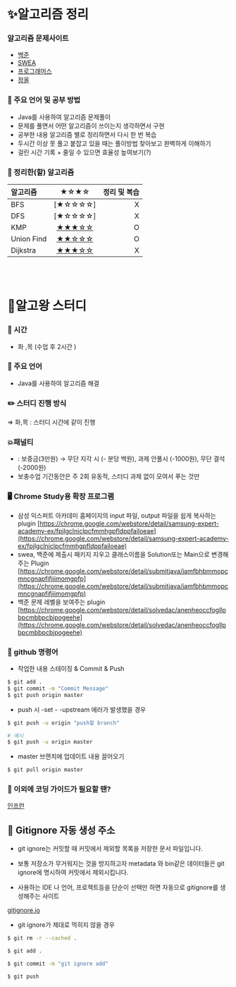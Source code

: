 # ✨알고리즘 정리
### 알고리즘 문제사이트
- [백준](https://www.acmicpc.net/)
- [SWEA](https://swexpertacademy.com/main/main.do)
- [프로그래머스](https://programmers.co.kr/)
- [정올](http://www.jungol.co.kr/)

### 📰 주요 언어 및 공부 방법

- Java를 사용하여 알고리즘 문제풀이
- 문제를 풀면서 어떤 알고리즘이 쓰이는지 생각하면서 구현
- 공부한 내용 알고리즘 별로 정리하면서 다시 한 번 복습
- 두시간 이상 못 풀고 붙잡고 있을 때는 풀이방법 찾아보고 완벽하게 이해하기
- 걸린 시간 기록 + 줄일 수 있으면 효율성 높여보기(?)

### 🥇 정리한(할) 알고리즘
| 알고리즘  | ★☆★☆               | 정리 및 복습         |
| :------------ | :-----------: | -------------------: |
| BFS    | [★☆☆☆☆]          | X               |
| DFS    | [★☆☆☆☆]          | X               |
| KMP    | [★★★☆☆](./KMP)          | O               |
| Union Find    | [★★☆☆☆](./Disjoint/unionfind)      | O               |
| Dijkstra     | [★★★☆☆](./Disjoint/Dijkstra)  | X               |

<br><br>

# 👑알고왕 스터디
### 📅 시간

- 화 ,목 (수업 후 2시간 )

### 📰 주요 언어

- Java를 사용하여 알고리즘 해결

### ✏️ 스터디 진행 방식

⇒ 화,목 :  스터디 시간에 같이 진행

### 💥패널티

- : 보증금(3만원) → 무단 지각 시 (- 분당 백원), 과제 안풀시 (-1000원), 무단 결석 (-2000원)
- 보충수업 기간동안은 주 2회 유동적, 스터디 과제 없이 모여서 푸는 것만
### 🖥️ Chrome Study용 확장 프로그램

- 삼성 익스퍼트 아카데미 홈페이지의 input 파일, output 파일을 쉽게 복사하는 plugin
[https://chrome.google.com/webstore/detail/samsung-expert-academy-ex/fpjlgclniclpcfmmhgpfldppfailoeae](https://chrome.google.com/webstore/detail/samsung-expert-academy-ex/fpjlgclniclpcfmmhgpfldppfailoeae)
- swea, 백준에 제출시 패키지 지우고 클래스이름을 Solution또는 Main으로 변경해주는 Plugin
[https://chrome.google.com/webstore/detail/submitjava/jamfbhbmmopcmncgnapfifjiimomgpfp](https://chrome.google.com/webstore/detail/submitjava/jamfbhbmmopcmncgnapfifjiimomgpfp)
- 백준 문제 레벨을 보여주는  plugin
[https://chrome.google.com/webstore/detail/solvedac/anenheoccfogllpbpcmbbpcbjpogeehe](https://chrome.google.com/webstore/detail/solvedac/anenheoccfogllpbpcmbbpcbjpogeehe)

### 📜 github 명령어

- 작업한 내용 스테이징 & Commit & Push

```bash
$ git add .
$ git commit -m "Commit Message"
$ git push origin master
```

- push 시 -set - -upstream 에러가 발생했을 경우

```bash
$ git push -u origin "push할 branch"

# 예시
$ git push -u origin master
```

- master 브랜치에 업데이트 내용 끌어오기

```bash
$ git pull origin master
```

### 🔖 이외에 코딩 가이드가 필요할 땐?

[인프런](https://www.inflearn.com/?gclid=CjwKCAiAsOmABhAwEiwAEBR0ZkF-wpqUz31ovQhAEwvbZJjjxucTKAG0-z471qHR3ThgMGaulcFIdRoCq5YQAvD_BwE)

## 📌 Gitignore 자동 생성 주소

- git ignore는 커밋할 때 커밋에서 제외할 목록을 저장한 문서 파일입니다.
- 보통 저장소가 무거워지는 것을 방지하고자 metadata 와 bin같은 데이터들은 git ignore에 명시하여 커밋에서 제외시킵니다.

- 사용하는 IDE 나 언어, 프로젝트등을 단순이 선택만 하면 자동으로 gitignore를 생성해주는 사이트

[gitignore.io](https://www.toptal.com/developers/gitignore)

- git ignore가 제대로 먹히지 않을 경우

```bash
$ git rm -r --cached .

$ git add .

$ git commit -m "git ignore add"

$ git push
```
